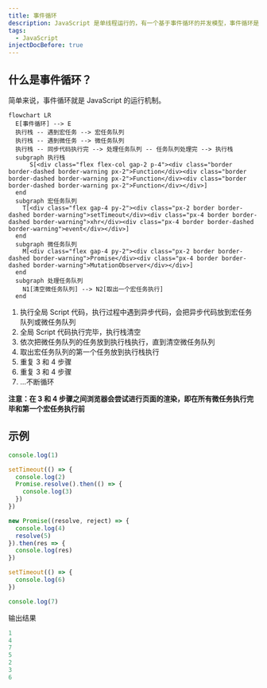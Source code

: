 ```yaml
---
title: 事件循环
description: JavaScript 是单线程运行的，有一个基于事件循环的并发模型，事件循环是 JavaScript 引擎在等待任务，执行任务、进入休眠状态等待更多任务，这几个状态之间转换的无限循环。
tags:
  - JavaScript
injectDocBefore: true
---
```


## 什么是事件循环？

简单来说，事件循环就是 JavaScript 的运行机制。

```mermaid
flowchart LR
  E[事件循环] --> E
  执行栈 -- 遇到宏任务 --> 宏任务队列
  执行栈 -- 遇到微任务 --> 微任务队列
  执行栈 -- 同步代码执行完 --> 处理任务队列 -- 任务队列处理完 --> 执行栈
  subgraph 执行栈
      S[<div class="flex flex-col gap-2 p-4"><div class="border border-dashed border-warning px-2">Function</div><div class="border border-dashed border-warning px-2">Function</div><div class="border border-dashed border-warning px-2">Function</div></div>]
  end
  subgraph 宏任务队列
    T[<div class="flex gap-4 py-2"><div class="px-2 border border-dashed border-warning">setTimeout</div><div class="px-4 border border-dashed border-warning">xhr</div><div class="px-4 border border-dashed border-warning">event</div></div>]
  end
  subgraph 微任务队列
    M[<div class="flex gap-4 py-2"><div class="px-2 border border-dashed border-warning">Promise</div><div class="px-4 border border-dashed border-warning">MutationObserver</div></div>]
  end
  subgraph 处理任务队列
    N1[清空微任务队列] --> N2[取出一个宏任务执行]
  end
```

1. 执行全局 Script 代码，执行过程中遇到异步代码，会把异步代码放到宏任务队列或微任务队列
2. 全局 Script 代码执行完毕，执行栈清空
3. 依次把微任务队列的任务放到执行栈执行，直到清空微任务队列
4. 取出宏任务队列的第一个任务放到执行栈执行
5. 重复 3 和 4 步骤
6. 重复 3 和 4 步骤
7. ...不断循环

**注意：在 3 和 4 步骤之间浏览器会尝试进行页面的渲染，即在所有微任务执行完毕和第一个宏任务执行前**

## 示例

```js
console.log(1)

setTimeout(() => {
  console.log(2)
  Promise.resolve().then(() => {
    console.log(3)
  })
})

new Promise((resolve, reject) => {
  console.log(4)
  resolve(5)
}).then(res => {
  console.log(res)
})

setTimeout(() => {
  console.log(6)
})

console.log(7)
```

输出结果

```js
1
4
7
5
2
3
6
```
